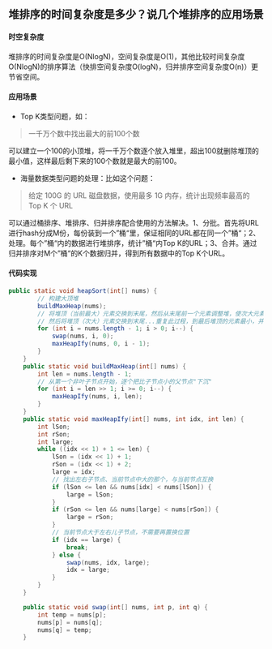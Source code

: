 ## 堆排序的时间复杂度是多少？说几个堆排序的应用场景

#### 时空复杂度
堆排序的时间复杂度是O(NlogN)，空间复杂度是O(1)，其他比较时间复杂度O(NlogN)的排序算法（快排空间复杂度O(logN)，归并排序空间复杂度O(n)）更节省空间。

#### 应用场景
- Top K类型问题，如：

> 一千万个数中找出最大的前100个数

可以建立一个100的小顶堆，将一千万个数逐个放入堆里，超出100就删除堆顶的最小值，这样最后剩下来的100个数就是最大的前100。

- 海量数据类型问题的处理：比如这个问题：

>给定 100G 的 URL 磁盘数据，使用最多 1G 内存，统计出现频率最高的 Top K 个 URL

可以通过桶排序、堆排序、归并排序配合使用的方法解决。1、分批。首先将URL进行hash分成M份，每份装到一个”桶“里，保证相同的URL都在同一个”桶“；2、处理。每个”桶“内的数据进行堆排序，统计”桶“内Top K的URL；3、合并。通过归并排序对M个”桶“的K个数据归并，得到所有数据中的Top K个URL。

#### 代码实现
```java
public static void heapSort(int[] nums) {
        // 构建大顶堆
        buildMaxHeap(nums);
        // 将堆顶（当前最大）元素交换到末尾，然后从末尾前一个元素调整堆，使次大元素升到堆顶
        // 然后将堆顶（次大）元素交换到末尾...重复此过程，到最后堆顶的元素最小，并且是顺序的升序数组。
        for (int i = nums.length - 1; i > 0; i--) {
            swap(nums, i, 0);
            maxHeapIfy(nums, 0, i - 1);
        }
    }
    public static void buildMaxHeap(int[] nums) {
        int len = nums.length - 1;
        // 从第一个非叶子节点开始，逐个把比子节点小的父节点"下沉"
        for (int i = len >> 1; i >= 0; i--) {
            maxHeapIfy(nums, i, len);
        }
    }
    public static void maxHeapIfy(int[] nums, int idx, int len) {
        int lSon;
        int rSon;
        int large;
        while ((idx << 1) + 1 <= len) {
            lSon = (idx << 1) + 1;
            rSon = (idx << 1) + 2;
            large = idx;
            // 找出左右子节点、当前节点中大的那个，与当前节点互换
            if (lSon <= len && nums[idx] < nums[lSon]) {
                large = lSon;
            }
            if (rSon <= len && nums[large] < nums[rSon]) {
                large = rSon;
            }
            // 当前节点大于左右儿子节点，不需要再置换位置
            if (idx == large) {
                break;
            } else {
                swap(nums, idx, large);
                idx = large;
            }
        }
    }

    public static void swap(int[] nums, int p, int q) {
        int temp = nums[p];
        nums[p] = nums[q];
        nums[q] = temp;
    }
```